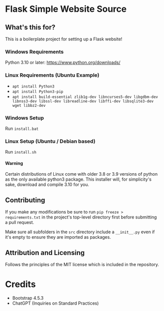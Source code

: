 # Flask Simple Website Source
## What's this for?
This is a boilerplate project for setting up a Flask website!

### Windows Requirements
Python 3.10 or later: https://www.python.org/downloads/

### Linux Requirements (Ubuntu Example)
* ```apt install Python3```
* ```apt install Python3-pip```
* ```apt install build-essential zlib1g-dev libncurses5-dev libgdbm-dev libnss3-dev libssl-dev libreadline-dev libffi-dev libsqlite3-dev wget libbz2-dev```

### Windows Setup
Run `install.bat` 
### Linux Setup (Ubuntu / Debian based)
Run `install.sh`

#### Warning
Certain distributions of Linux come with older 3.8 or 3.9 versions of python as the only available python3 package. This installer will, for simplicity's sake, download and compile 3.10 for you.

## Contributing 
If you make any modifications be sure to run `pip freeze > requirements.txt` in the project's top-level directory first before submitting a pull request.

Make sure all subfolders in the `src` directory include a `__init__.py` even if it's empty to ensure they are imported as packages.

## Attribution and Licensing
Follows the principles of the MIT license which is included in the repository.

# Credits
* Bootstrap 4.5.3
* ChatGPT (Inquiries on Standard Practices)